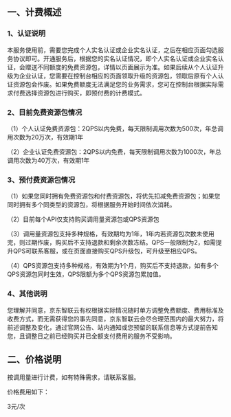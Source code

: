 ## 一、计费概述
### 1、认证说明
本服务使用前，需要您完成个人实名认证或企业实名认证，之后在相应页面勾选服务协议即可。开通服务后，根据您的实名认证情况，即个人实名认证或企业实名认证，会赠送不同额度的免费资源包，详情以页面展示为准。如果后续从个人认证升级为企业认证，您需要在控制台相应的页面领取升级的资源包，领取后原有个人认证资源包会作废。如果免费额度无法满足您的业务需求，您可在控制台根据实际需求付费选择资源包进行购买，即预付费的计费模式。
### 2、目前免费资源包情况
（1）个人认证免费资源包：2QPS以内免费，每天限制调用次数为500次，年总调用次数为20万次，有效期1年

（2）企业认证免费资源包：2QPS以内免费，每天限制调用次数为1000次，年总调用次数为40万次，有效期1年
### 3、预付费资源包情况
（1）如果您同时拥有免费资源包和付费资源包，将优先扣减免费资源包；如果您同时拥有多个同类型的资源包，将根据服务开始时间依次消耗。

（2）目前每个API仅支持购买调用量资源包或QPS资源包

（3）调用量资源包支持多种规格，有效期均为1年，1年内若资源包次数未使用完，则过期作废，购买后不支持退款和剩余次数冻结。QPS一般限制为2，如需提升QPS可联系客服，或在页面直接购买QPS升级包，可升级至相应QPS。

（4）QPS资源包支持多种规格，有效期为1个月，购买后不支持退款，如有多个QPS资源包同时生效，QPS限额为多个QPS资源包累加值。
### 4、其他说明
您理解并同意，京东智联云有权根据实际情况随时单方调整免费额度、费用标准及收费方式，而无需获得您的事先同意，京东智联云会尽合理范围内的最大努力，将前述调整及变化，通过官网公告、站内通知或您预留的联系信息等方式提前告知您，且调整日之前已经购买并已全额支付费用的服务不受影响。

## 二、价格说明
按调用量进行计费，如有特殊需求，请联系客服。

价格费用如下：

3元/次
